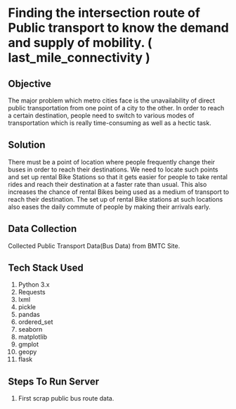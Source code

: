 # Finding the intersection route of Public transport to know the demand and supply of mobility. ( last_mile_connectivity )
## Objective
The major problem which metro cities face is the unavailability of direct public transportation from one point of a city to the other. In order to reach a certain destination, people need to switch to various modes of transportation which is really time-consuming as well as a hectic task.

## Solution
There must be a point of location where people frequently change their buses in order to reach their destinations. We need to locate such points and set up rental Bike Stations so that it gets easier for people to take rental rides and reach their destination at a faster rate than usual. This also increases the chance of rental Bikes being used as a medium of transport to reach their destination. The set up of rental Bike stations at such locations also eases the daily commute of people by making their arrivals early. 

## Data Collection
Collected Public Transport Data(Bus Data) from BMTC Site. 

## Tech Stack Used 
1. Python 3.x
2. Requests
3. lxml
4. pickle
5. pandas
6. ordered_set
7. seaborn
8. matplotlib
9. gmplot
10. geopy
11. flask

## Steps To Run Server
1. First scrap public bus route data.


